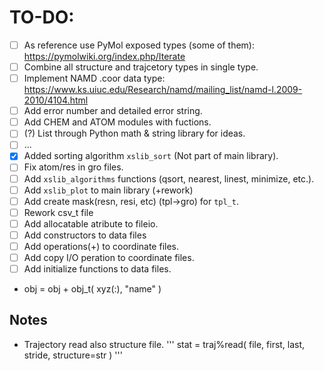 # TO-DO:
- [ ] As reference use PyMol exposed types (some of them): https://pymolwiki.org/index.php/Iterate
- [ ] Combine all structure and trajcetory types in single type.
- [ ] Implement NAMD .coor data type: https://www.ks.uiuc.edu/Research/namd/mailing_list/namd-l.2009-2010/4104.html
- [ ] Add error number and detailed error string.
- [ ] Add CHEM and ATOM modules with fuctions.
- [ ] (?) List through Python math & string library for ideas.
- [ ] ...
- [x] Added sorting algorithm `xslib_sort` (Not part of main library).
- [ ] Fix atom/res in gro files.
- [ ] Add `xslib_algorithms` functions (qsort, nearest, linest, minimize, etc.).
- [ ] Add `xslib_plot` to main library (+rework)
- [ ] Add create mask(resn, resi, etc) (tpl->gro) for `tpl_t`.
- [ ] Rework csv_t file
- [ ] Add allocatable atribute to fileio. 
- [ ] Add constructors to data files
- [ ] Add operations(+) to coordinate files.
- [ ] Add copy I/O peration to coordinate files.
- [ ] Add initialize functions to data files.
* obj = obj + obj_t( xyz(:), "name" )

## Notes
- Trajectory read also structure file.
'''
stat = traj%read( file,  first, last, stride, structure=str )
'''